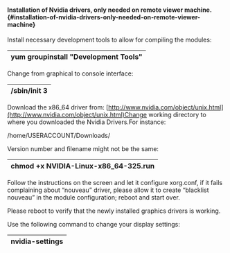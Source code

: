 #### Installation of Nvidia drivers, only needed on remote viewer machine. {#installation-of-nvidia-drivers-only-needed-on-remote-viewer-machine}

Install necessary development tools to allow for compiling the modules:

| yum groupinstall &quot;Development Tools&quot; |
| --- |

Change from graphical to console interface:

| /sbin/init 3 |
| --- |

Download the x86_64 driver from: [http://www.nvidia.com/object/unix.html](http://www.nvidia.com/object/unix.html)Change working directory to where you downloaded the Nvidia Drivers.For instance:

/home/USERACCOUNT/Downloads/

Version number and filename might not be the same:

| chmod +x NVIDIA-Linux-x86_64-325.run |
| --- |

Follow the instructions on the screen and let it configure xorg.conf, if it fails complaining about “nouveau” driver, please allow it to create “blacklist nouveau” in the module configuration; reboot and start over.

Please reboot to verify that the newly installed graphics drivers is working.

Use the following command to change your display settings:

| nvidia-settings |
| --- |